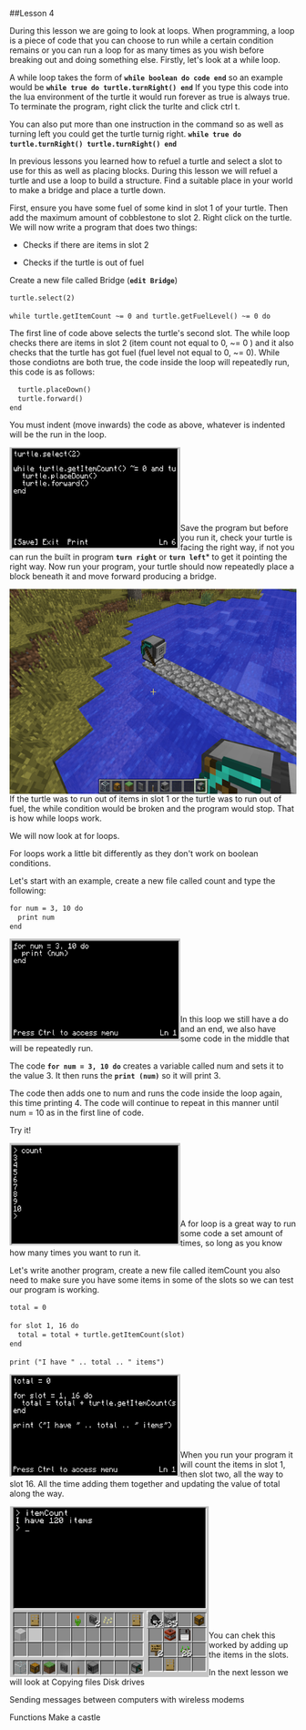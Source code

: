 ##Lesson 4

During this lesson we are going to look at loops. When programming, a loop is a piece of code that you can choose to run while a certain condition remains or you can run a loop for as many times as you wish before breaking out and doing something else. Firstly, let's look at a while loop.

A while loop takes the form of **```while boolean do code end```** so an example would be **```while true do turtle.turnRight() end```** If you type this code into the lua environment of the turtle it would run forever as true is always true. To terminate the program, right click the turlte and click ctrl t.

You can also put more than one instruction in the command so as well as turning left you could get the turtle turnig right. **```while true do turtle.turnRight() turtle.turnRight() end```**

In previous lessons you learned how to refuel a turtle and select a slot to use for this as well as placing blocks. During this lesson we will refuel a turtle and use a loop to build a structure. Find a suitable place in your world to make a bridge and place a turtle down.

First, ensure you have some fuel of some kind in slot 1 of your turtle. Then add the maximum amount of cobblestone to slot 2. Right click on the turtle. We will now write a program that does two things:

- Checks if there are items in slot 2

- Checks if the turtle is out of fuel

Create a new file called Bridge (**```edit Bridge```**)

```
turtle.select(2)

while turtle.getItemCount ~= 0 and turtle.getFuelLevel() ~= 0 do 
```

The first line of code above selects the turtle's second slot. The while loop checks there are items in slot 2 (item count not equal to 0, ~= 0 ) and it also checks that the turtle has got fuel (fuel level not equal to 0,  ~= 0). While those condiotns are both true, the code inside the loop will repeatedly run, this code is as follows:

```
  turtle.placeDown()
  turtle.forward()
end
```
You must indent (move inwards) the code as above, whatever is indented will be the run in the loop.

<a href="Bridge"><img src="https://github.com/AllenHeard/ComputerCraft/blob/master/Screenshots/Lesson%204%20Images/Bridge.png" align="left" height="180" width="300" ></a><br><br><br><br><br><br><br>

Save the program but before you run it, check your turtle is facing the right way, if not you can run the built in program **```turn right```** or **```turn left```*** to get it pointing the right way. Now run your program, your turtle should now repeatedly place a block beneath it and move forward producing a bridge.

<a href="Bridge building"><img src="https://github.com/AllenHeard/ComputerCraft/blob/master/Screenshots/Lesson%204%20Images/Bridge2.png" align="left" height="360" width="600" ></a><br><br><br><br><br><br><br><br><br><br><br><br><br><br><br><br>

If the turtle was to run out of items in slot 1 or the turtle was to run out of fuel, the while condition would be broken and the program would stop. That is how while loops work.

We will now look at for loops.

For loops work a little bit differently as they don't work on boolean conditions. 

Let's start with an example, create a new file called count and type the following:
```
for num = 3, 10 do
  print num
end
```
<a href="For loop"><img src="https://github.com/AllenHeard/ComputerCraft/blob/master/Screenshots/Lesson%204%20Images/for.png" align="left" height="180" width="300" ></a><br><br><br><br><br><br><br>

In this loop we still have a do and an end, we also have some code in the middle that will be repeatedly run.

The code **```for num = 3, 10 do```** creates a variable called num and sets it to the value 3. It then runs the **```print (num)```** so it will print 3. 

The code then adds one to num and runs the code inside the loop again, this time printing 4. The code will continue to repeat in this manner until num = 10 as in the first line of code.

Try it!

<a href="Count"><img src="https://github.com/AllenHeard/ComputerCraft/blob/master/Screenshots/Lesson%204%20Images/count.png" align="left" height="180" width="300" ></a><br><br><br><br><br><br><br>

A for loop is a great way to run some code a set amount of times, so long as you know how many times you want to run it.

Let's write another program, create a new file called itemCount you also need to make sure you have some items in some of the slots so we can test our program is working.

```
total = 0 

for slot 1, 16 do
  total = total + turtle.getItemCount(slot)
end

print ("I have " .. total .. " items")
```
<a href="itemCount"><img src="https://github.com/AllenHeard/ComputerCraft/blob/master/Screenshots/Lesson%204%20Images/itemCount.png" align="left" height="180" width="300" ></a><br><br><br><br><br><br><br>

When you run your program it will count the items in slot 1, then slot two, all the way to slot 16. All the time adding them together and updating the value of total along the way.

<a href="itemCountRun"><img src="https://github.com/AllenHeard/ComputerCraft/blob/master/Screenshots/Lesson%204%20Images/itemCountRun.png" align="left" height="300" width="350" ></a><br><br><br><br><br><br><br><br><br><br><br><br>

You can chek this worked by adding up the items in the slots.

In the next lesson we will look at 
Copying files
Disk drives

Sending messages between computers with wireless modems

Functions
Make a castle
